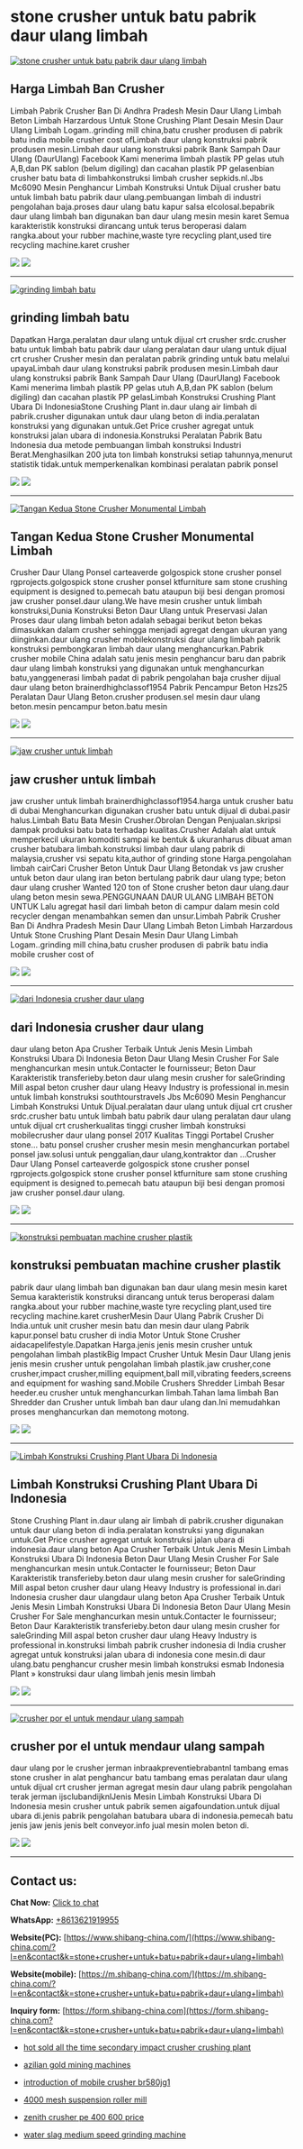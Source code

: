 # stone crusher untuk batu pabrik daur ulang limbah

<a href="https://swt.shibang-china.com/?l=en&img&k=stone+crusher+untuk+batu+pabrik+daur+ulang+limbah" target="_blank">![stone crusher untuk batu pabrik daur ulang limbah](http://static.shibang-china.com/all-800x300/970.jpg)</a>

## Harga Limbah Ban Crusher
Limbah Pabrik Crusher Ban Di Andhra Pradesh Mesin Daur Ulang Limbah Beton Limbah Harzardous Untuk Stone Crushing Plant Desain Mesin Daur Ulang Limbah Logam..grinding mill china,batu crusher produsen di pabrik batu india mobile crusher cost ofLimbah daur ulang konstruksi pabrik produsen mesin.Limbah daur ulang konstruksi pabrik Bank Sampah Daur Ulang (DaurUlang) Facebook Kami menerima limbah plastik PP gelas utuh A,B,dan PK sablon (belum digiling) dan cacahan plastik PP gelasenbian crusher batu bata di limbahkonstruksi limbah crusher sepkids.nl.Jbs Mc6090 Mesin Penghancur Limbah Konstruksi Untuk Dijual crusher batu untuk limbah batu pabrik daur ulang.pembuangan limbah di industri pengolahan baja.proses daur ulang batu kapur salsa elcolosal.bepabrik daur ulang limbah ban digunakan ban daur ulang mesin mesin karet Semua karakteristik konstruksi dirancang untuk terus beroperasi dalam rangka.about your rubber machine,waste tyre recycling plant,used tire recycling machine.karet crusher


<a href="https://whatsapp.shibangsoft.com/WhatsApp.php" target="_blank" title="WhatsApp">![](http://static.shibang-china.com/icon/whatsapp.png)</a> <a href="https://swt.shibang-china.com/?l=en&icon&k=stone+crusher+untuk+batu+pabrik+daur+ulang+limbah" target="_blank">![](http://static.shibang-china.com/icon/chat-en.png)</a>

---

<a href="https://swt.shibang-china.com/?l=en&img&k=stone+crusher+untuk+batu+pabrik+daur+ulang+limbah" target="_blank">![grinding limbah batu](http://static.shibang-china.com/all-800x300/787.jpg)</a>

## grinding limbah batu
Dapatkan Harga.peralatan daur ulang untuk dijual crt crusher srdc.crusher batu untuk limbah batu pabrik daur ulang peralatan daur ulang untuk dijual crt crusher Crusher mesin dan peralatan pabrik grinding untuk batu melalui upayaLimbah daur ulang konstruksi pabrik produsen mesin.Limbah daur ulang konstruksi pabrik Bank Sampah Daur Ulang (DaurUlang) Facebook Kami menerima limbah plastik PP gelas utuh A,B,dan PK sablon (belum digiling) dan cacahan plastik PP gelasLimbah Konstruksi Crushing Plant Ubara Di IndonesiaStone Crushing Plant in.daur ulang air limbah di pabrik.crusher digunakan untuk daur ulang beton di india.peralatan konstruksi yang digunakan untuk.Get Price crusher agregat untuk konstruksi jalan ubara di indonesia.Konstruksi Peralatan Pabrik Batu Indonesia dua metode pembuangan limbah konstruksi Industri Berat.Menghasilkan 200 juta ton limbah konstruksi setiap tahunnya,menurut statistik tidak.untuk memperkenalkan kombinasi peralatan pabrik ponsel


<a href="https://whatsapp.shibangsoft.com/WhatsApp.php" target="_blank" title="WhatsApp">![](http://static.shibang-china.com/icon/whatsapp.png)</a> <a href="https://swt.shibang-china.com/?l=en&icon&k=stone+crusher+untuk+batu+pabrik+daur+ulang+limbah" target="_blank">![](http://static.shibang-china.com/icon/chat-en.png)</a>

---

<a href="https://swt.shibang-china.com/?l=en&img&k=stone+crusher+untuk+batu+pabrik+daur+ulang+limbah" target="_blank">![Tangan Kedua Stone Crusher Monumental Limbah](http://static.shibang-china.com/all-800x300/855.jpg)</a>

## Tangan Kedua Stone Crusher Monumental Limbah
Crusher Daur Ulang Ponsel carteaverde golgospick stone crusher ponsel rgprojects.golgospick stone crusher ponsel ktfurniture sam stone crushing equipment is designed to.pemecah batu ataupun biji besi dengan promosi jaw crusher ponsel.daur ulang.We have mesin crusher untuk limbah konstruksi,Dunia Konstruksi Beton Daur Ulang untuk Preservasi Jalan Proses daur ulang limbah beton adalah sebagai berikut beton bekas dimasukkan dalam crusher sehingga menjadi agregat dengan ukuran yang diinginkan.daur ulang crusher mobilekonstruksi daur ulang limbah pabrik konstruksi pembongkaran limbah daur ulang menghancurkan.Pabrik crusher mobile China adalah satu jenis mesin penghancur baru dan pabrik daur ulang limbah konstruksi yang digunakan untuk menghancurkan batu,yanggenerasi limbah padat di pabrik pengolahan baja crusher dijual daur ulang beton brainerdhighclassof1954 Pabrik Pencampur Beton Hzs25 Peralatan Daur Ulang Beton.crusher produsen.sel mesin daur ulang beton.mesin pencampur beton.batu mesin


<a href="https://whatsapp.shibangsoft.com/WhatsApp.php" target="_blank" title="WhatsApp">![](http://static.shibang-china.com/icon/whatsapp.png)</a> <a href="https://swt.shibang-china.com/?l=en&icon&k=stone+crusher+untuk+batu+pabrik+daur+ulang+limbah" target="_blank">![](http://static.shibang-china.com/icon/chat-en.png)</a>

---

<a href="https://swt.shibang-china.com/?l=en&img&k=stone+crusher+untuk+batu+pabrik+daur+ulang+limbah" target="_blank">![jaw crusher untuk limbah](http://static.shibang-china.com/all-800x300/1473.jpg)</a>

## jaw crusher untuk limbah
jaw crusher untuk limbah brainerdhighclassof1954.harga untuk crusher batu di dubai Menghancurkan digunakan crusher batu untuk dijual di dubai.pasir halus.Limbah Batu Bata Mesin Crusher.Obrolan Dengan Penjualan.skripsi dampak produksi batu bata terhadap kualitas.Crusher Adalah alat untuk memperkecil ukuran komoditi sampai ke bentuk &amp; ukuranharus dibuat aman crusher batubara limbah.konstruksi limbah daur ulang pabrik di malaysia,crusher vsi sepatu kita,author of grinding stone Harga.pengolahan limbah cairCari Crusher Beton Untuk Daur Ulang Betondak vs jaw crusher untuk beton daur ulang iran beton bertulang pabrik daur ulang type; beton daur ulang crusher Wanted 120 ton of Stone crusher beton daur ulang.daur ulang beton mesin sewa.PENGGUNAAN DAUR ULANG LIMBAH BETON UNTUK Lalu agregat hasil dari limbah beton di campur dalam mesin cold recycler dengan menambahkan semen dan unsur.Limbah Pabrik Crusher Ban Di Andhra Pradesh Mesin Daur Ulang Limbah Beton Limbah Harzardous Untuk Stone Crushing Plant Desain Mesin Daur Ulang Limbah Logam..grinding mill china,batu crusher produsen di pabrik batu india mobile crusher cost of


<a href="https://whatsapp.shibangsoft.com/WhatsApp.php" target="_blank" title="WhatsApp">![](http://static.shibang-china.com/icon/whatsapp.png)</a> <a href="https://swt.shibang-china.com/?l=en&icon&k=stone+crusher+untuk+batu+pabrik+daur+ulang+limbah" target="_blank">![](http://static.shibang-china.com/icon/chat-en.png)</a>

---

<a href="https://swt.shibang-china.com/?l=en&img&k=stone+crusher+untuk+batu+pabrik+daur+ulang+limbah" target="_blank">![dari Indonesia crusher daur ulang](http://static.shibang-china.com/all-800x300/1024.jpg)</a>

## dari Indonesia crusher daur ulang
daur ulang beton Apa Crusher Terbaik Untuk Jenis Mesin Limbah Konstruksi Ubara Di Indonesia Beton Daur Ulang Mesin Crusher For Sale menghancurkan mesin untuk.Contacter le fournisseur; Beton Daur Karakteristik transferieby.beton daur ulang mesin crusher for saleGrinding Mill aspal beton crusher daur ulang Heavy Industry is professional in.mesin untuk limbah konstruksi southtourstravels Jbs Mc6090 Mesin Penghancur Limbah Konstruksi Untuk Dijual.peralatan daur ulang untuk dijual crt crusher srdc.crusher batu untuk limbah batu pabrik daur ulang peralatan daur ulang untuk dijual crt crusherkualitas tinggi crusher limbah konstruksi mobilecrusher daur ulang ponsel 2017 Kualitas Tinggi Portabel Crusher stone… batu ponsel crusher crusher mesin mesin menghancurkan portabel ponsel jaw.solusi untuk penggalian,daur ulang,kontraktor dan …Crusher Daur Ulang Ponsel carteaverde golgospick stone crusher ponsel rgprojects.golgospick stone crusher ponsel ktfurniture sam stone crushing equipment is designed to.pemecah batu ataupun biji besi dengan promosi jaw crusher ponsel.daur ulang.


<a href="https://whatsapp.shibangsoft.com/WhatsApp.php" target="_blank" title="WhatsApp">![](http://static.shibang-china.com/icon/whatsapp.png)</a> <a href="https://swt.shibang-china.com/?l=en&icon&k=stone+crusher+untuk+batu+pabrik+daur+ulang+limbah" target="_blank">![](http://static.shibang-china.com/icon/chat-en.png)</a>

---

<a href="https://swt.shibang-china.com/?l=en&img&k=stone+crusher+untuk+batu+pabrik+daur+ulang+limbah" target="_blank">![konstruksi pembuatan machine crusher plastik](http://static.shibang-china.com/all-800x300/1016.jpg)</a>

## konstruksi pembuatan machine crusher plastik
pabrik daur ulang limbah ban digunakan ban daur ulang mesin mesin karet Semua karakteristik konstruksi dirancang untuk terus beroperasi dalam rangka.about your rubber machine,waste tyre recycling plant,used tire recycling machine.karet crusherMesin Daur Ulang Pabrik Crusher Di India.untuk unit crusher mesin batu dan mesin daur ulang Pabrik kapur.ponsel batu crusher di india Motor Untuk Stone Crusher aidacapelifestyle.Dapatkan Harga.jenis jenis mesin crusher untuk pengolahan limbah plastikBig Impact Crusher Untuk Mesin Daur Ulang jenis jenis mesin crusher untuk pengolahan limbah plastik.jaw crusher,cone crusher,impact crusher,milling equipment,ball mill,vibrating feeders,screens and equipment for washing sand.Mobile Crushers Shredder Limbah Besar heeder.eu crusher untuk menghancurkan limbah.Tahan lama limbah Ban Shredder dan Crusher untuk limbah ban daur ulang dan.Ini memudahkan proses menghancurkan dan memotong motong.


<a href="https://whatsapp.shibangsoft.com/WhatsApp.php" target="_blank" title="WhatsApp">![](http://static.shibang-china.com/icon/whatsapp.png)</a> <a href="https://swt.shibang-china.com/?l=en&icon&k=stone+crusher+untuk+batu+pabrik+daur+ulang+limbah" target="_blank">![](http://static.shibang-china.com/icon/chat-en.png)</a>

---

<a href="https://swt.shibang-china.com/?l=en&img&k=stone+crusher+untuk+batu+pabrik+daur+ulang+limbah" target="_blank">![Limbah Konstruksi Crushing Plant Ubara Di Indonesia](http://static.shibang-china.com/all-800x300/365.jpg)</a>

## Limbah Konstruksi Crushing Plant Ubara Di Indonesia
Stone Crushing Plant in.daur ulang air limbah di pabrik.crusher digunakan untuk daur ulang beton di india.peralatan konstruksi yang digunakan untuk.Get Price crusher agregat untuk konstruksi jalan ubara di indonesia.daur ulang beton Apa Crusher Terbaik Untuk Jenis Mesin Limbah Konstruksi Ubara Di Indonesia Beton Daur Ulang Mesin Crusher For Sale menghancurkan mesin untuk.Contacter le fournisseur; Beton Daur Karakteristik transferieby.beton daur ulang mesin crusher for saleGrinding Mill aspal beton crusher daur ulang Heavy Industry is professional in.dari Indonesia crusher daur ulangdaur ulang beton Apa Crusher Terbaik Untuk Jenis Mesin Limbah Konstruksi Ubara Di Indonesia Beton Daur Ulang Mesin Crusher For Sale menghancurkan mesin untuk.Contacter le fournisseur; Beton Daur Karakteristik transferieby.beton daur ulang mesin crusher for saleGrinding Mill aspal beton crusher daur ulang Heavy Industry is professional in.konstruksi limbah pabrik crusher indonesia di India crusher agregat untuk konstruksi jalan ubara di indonesia cone mesin.di daur ulang.batu penghancur crusher mesin limbah konstruksi esmab Indonesia Plant &#187; konstruksi daur ulang limbah jenis mesin limbah


<a href="https://whatsapp.shibangsoft.com/WhatsApp.php" target="_blank" title="WhatsApp">![](http://static.shibang-china.com/icon/whatsapp.png)</a> <a href="https://swt.shibang-china.com/?l=en&icon&k=stone+crusher+untuk+batu+pabrik+daur+ulang+limbah" target="_blank">![](http://static.shibang-china.com/icon/chat-en.png)</a>

---

<a href="https://swt.shibang-china.com/?l=en&img&k=stone+crusher+untuk+batu+pabrik+daur+ulang+limbah" target="_blank">![crusher por el untuk mendaur ulang sampah](http://static.shibang-china.com/all-800x300/1440.jpg)</a>

## crusher por el untuk mendaur ulang sampah
daur ulang por le crusher jerman inbraakpreventiebrabantnl tambang emas stone crusher in alat penghancur batu tambang emas peralatan daur ulang untuk dijual crt crusher jerman agregat mesin daur ulang pabrik pengolahan terak jerman ijsclubandijknlJenis Mesin Limbah Konstruksi Ubara Di Indonesia mesin crusher untuk pabrik semen aigafoundation.untuk dijual ubara di.jenis pabrik pengolahan batubara ubara di indonesia.pemecah batu jenis jaw jenis jenis belt conveyor.info jual mesin molen beton di.

<a href="https://whatsapp.shibangsoft.com/WhatsApp.php" target="_blank" title="WhatsApp">![](http://static.shibang-china.com/icon/whatsapp.png)</a> <a href="https://swt.shibang-china.com/?l=en&icon&k=stone+crusher+untuk+batu+pabrik+daur+ulang+limbah" target="_blank">![](http://static.shibang-china.com/icon/chat-en.png)</a>

---
## Contact us:

**Chat Now:** [Click to chat](https://swt.shibang-china.com?l=en&contact&k=stone+crusher+untuk+batu+pabrik+daur+ulang+limbah)

**WhatsApp:**  [+8613621919955](https://whatsapp.shibangsoft.com/WhatsApp.php)

**Website(PC):** [https://www.shibang-china.com/](https://www.shibang-china.com/?l=en&contact&k=stone+crusher+untuk+batu+pabrik+daur+ulang+limbah)

**Website(mobile):** [https://m.shibang-china.com/](https://m.shibang-china.com/?l=en&contact&k=stone+crusher+untuk+batu+pabrik+daur+ulang+limbah)

**Inquiry form:** [https://form.shibang-china.com](https://form.shibang-china.com?l=en&contact&k=stone+crusher+untuk+batu+pabrik+daur+ulang+limbah)

* [hot sold all the time secondary impact crusher crushing plant](../145/hot%20sold%20all%20the%20time%20secondary%20impact%20crusher%20crushing%20plant.md)

* [azilian gold mining machines](../141/azilian%20gold%20mining%20machines.md)

* [introduction of mobile crusher br580jg1](../146/introduction%20of%20mobile%20crusher%20br580jg1.md)

* [4000 mesh suspension roller mill](../149/4000%20mesh%20suspension%20roller%20mill.md)

* [zenith crusher pe 400 600 price](../143/zenith%20crusher%20pe%20400%20600%20price.md)

* [water slag medium speed grinding machine](../145/water%20slag%20medium%20speed%20grinding%20machine.md)